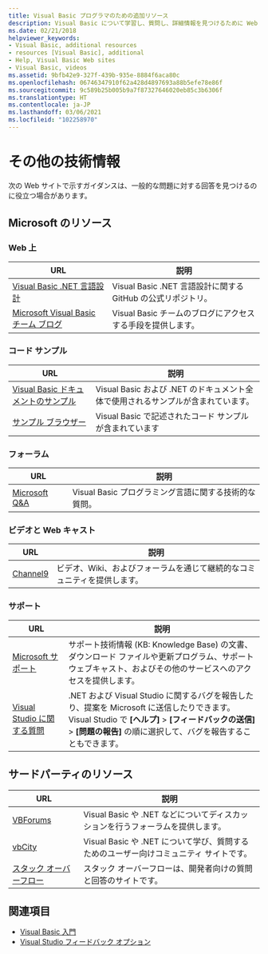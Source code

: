 ```yaml
---
title: Visual Basic プログラマのための追加リソース
description: Visual Basic について学習し、質問し、詳細情報を見つけるために Web 上でリソースを検出します。
ms.date: 02/21/2018
helpviewer_keywords:
- Visual Basic, additional resources
- resources [Visual Basic], additional
- Help, Visual Basic Web sites
- Visual Basic, videos
ms.assetid: 9bfb42e9-327f-439b-935e-8884f6aca80c
ms.openlocfilehash: 06746347910f62a428d4897693a88b5efe78e86f
ms.sourcegitcommit: 9c589b25b005b9a7f87327646020eb85c3b6306f
ms.translationtype: HT
ms.contentlocale: ja-JP
ms.lasthandoff: 03/06/2021
ms.locfileid: "102258970"
---
```

# <a name="additional-resources"></a>その他の技術情報

次の Web サイトで示すガイダンスは、一般的な問題に対する回答を見つけるのに役立つ場合があります。

## <a name="microsoft-resources"></a>Microsoft のリソース

### <a name="on-the-web"></a>Web 上

|URL|説明|
|----------|----------------|
|[Visual Basic .NET 言語設計](https://github.com/dotnet/vblang)|Visual Basic .NET 言語設計に関する GitHub の公式リポジトリ。|
|[Microsoft Visual Basic チーム ブログ](https://devblogs.microsoft.com/vbteam/)|Visual Basic チームのブログにアクセスする手段を提供します。|

### <a name="code-samples"></a>コード サンプル

|URL|説明|
|----------|----------------|
|[Visual Basic ドキュメントのサンプル](https://github.com/dotnet/docs/tree/main/samples/snippets/visualbasic)|Visual Basic および .NET のドキュメント全体で使用されるサンプルが含まれています。|
|[サンプル ブラウザー](https://docs.microsoft.com/samples/browse/?languages=vb)|Visual Basic で記述されたコード サンプルが含まれています|

### <a name="forums"></a>フォーラム

|URL|説明|
|----------|----------------|
|[Microsoft Q&A](https://docs.microsoft.com/answers/topics/dotnet-visual-basic.html)|Visual Basic プログラミング言語に関する技術的な質問。|

### <a name="videos-and-webcasts"></a>ビデオと Web キャスト

|URL|説明|
|----------|----------------|
|[Channel9](https://channel9.msdn.com/)|ビデオ、Wiki、およびフォーラムを通じて継続的なコミュニティを提供します。|

### <a name="support"></a>サポート

|URL|説明|
|----------|----------------|
|[Microsoft サポート](https://support.microsoft.com)|サポート技術情報 (KB: Knowledge Base) の文書、ダウンロード ファイルや更新プログラム、サポート ウェブキャスト、およびその他のサービスへのアクセスを提供します。|
|[Visual Studio に関する質問](https://aka.ms/feedback/report?space=61)|.NET および Visual Studio に関するバグを報告したり、提案を Microsoft に送信したりできます。 Visual Studio で **[ヘルプ]**  >  **[フィードバックの送信]**  >  **[問題の報告]** の順に選択して、バグを報告することもできます。|

## <a name="third-party-resources"></a>サードパーティのリソース

|URL|説明|
|----------|----------------|
|[VBForums](http://www.vbforums.com/)|Visual Basic や .NET などについてディスカッションを行うフォーラムを提供します。|
|[vbCity](http://vbcity.com/)|Visual Basic や .NET について学び、質問するためのユーザー向けコミュニティ サイトです。|
|[スタック オーバーフロー](https://stackoverflow.com/questions/tagged/vb.net)|スタック オーバーフローは、開発者向けの質問と回答のサイトです。|

## <a name="see-also"></a>関連項目

- [Visual Basic 入門](index.md)
- [Visual Studio フィードバック オプション](/visualstudio/ide/feedback-options)
